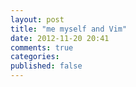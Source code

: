 ```yaml
---
layout: post
title: "me myself and Vim"
date: 2012-11-20 20:41
comments: true
categories:
published: false
---
```

